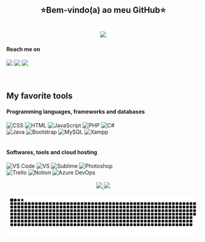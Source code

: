 <h2 align="center">⭐Bem-vindo(a) ao meu GitHub⭐</h2>

<br>

<div align="center">
  <img width="800px" src="https://github.com/natali-schers/natali-schers.github.io/blob/main/img/natali-schers.gif">
</div>

#### Reach me on
<div> 
  <a href = "mailto:laura.andrade.castilho@gmail.com"><img src="https://img.shields.io/badge/Gmail-D14836?style=for-the-badge&logo=gmail&logoColor=white" target="_blank"></a>
  <a href="https://www.linkedin.com/in/laura-castilho-a7a0b21b9/" target="_blank"><img src="https://img.shields.io/badge/-LinkedIn-%230077B5?style=for-the-badge&logo=linkedin&logoColor=white" target="_blank"></a> 
   <a href="https://wa.me/5511996290434" target="_blank"><img src="https://img.shields.io/badge/WhatsApp-25D366?style=for-the-badge&logo=whatsapp&logoColor=white" target="_blank"></a> 
</div>
  
 <br>
 <br>
  

## My favorite tools  
   
#### Programming languages, frameworks and databases
<img alt="CSS" src="https://img.shields.io/badge/CSS3-1572B6?style=for-the-badge&logo=css3&logoColor=white">
<img alt="HTML" src="https://img.shields.io/badge/HTML5-E34F26?style=for-the-badge&logo=html5&logoColor=white">
<img alt="JavaScript" src="https://img.shields.io/badge/JavaScript-323330?style=for-the-badge&logo=javascript&logoColor=F7DF1E">
<img alt="PHP" src="https://img.shields.io/badge/PHP-777BB4?style=for-the-badge&logo=php&logoColor=white">
<img alt="C#" src="https://img.shields.io/badge/C%23-239120?style=for-the-badge&logo=c-sharp&logoColor=white">
  <br>
<img alt="Java" src="https://img.shields.io/badge/Java-ED8B00?style=for-the-badge&logo=java&logoColor=white">
<img alt="Bootstrap" src="https://img.shields.io/badge/Bootstrap-563D7C?style=for-the-badge&logo=bootstrap&logoColor=white">
<img alt="MySQL" src="https://img.shields.io/badge/MySQL-00000F?style=for-the-badge&logo=mysql&logoColor=white">  
<img alt="Xampp" src="https://img.shields.io/badge/Xampp-F37623?style=for-the-badge&logo=xampp&logoColor=white">   
  
 <br>
 <br>
  
#### Softwares, tools and cloud hosting
  
<img alt="VS Code" src="https://img.shields.io/badge/Visual_Studio_Code-0078D4?style=for-the-badge&logo=visual%20studio%20code&logoColor=white">  
<img alt="VS" src="https://img.shields.io/badge/Visual_Studio-5C2D91?style=for-the-badge&logo=visual%20studio&logoColor=white">   
<img alt="Sublime" src="https://img.shields.io/badge/sublime_text-%23575757.svg?&style=for-the-badge&logo=sublime-text&logoColor=important"> 
<img alt="Photoshop" src="https://img.shields.io/badge/Adobe-Photoshop-31A8FF?style=for-the-badge&logo=Adobe-Photoshop&labelColor=0a446b&logoWidth=15"> 
  <br>
<img alt="Trello" src="https://img.shields.io/badge/Trello-0052CC?style=for-the-badge&logo=trello&logoColor=white">  
<img alt="Notion" src="https://img.shields.io/badge/Notion-000000?style=for-the-badge&logo=notion&logoColor=white"> 
<img alt="Azure DevOps" src="https://img.shields.io/badge/Azure_DevOps-0078D7?style=for-the-badge&logo=azure-devops&logoColor=white">   
 
 <br>
 <br>

<div align="center">
  <a href="https://github.com/natali-schers">
  <img height="160em" src="https://github-readme-stats.vercel.app/api?username=natali-schers&show_icons=true&theme=dracula&include_all_commits=true&count_private=true"/>
  <img height="160em" src="https://github-readme-stats.vercel.app/api/top-langs/?username=natali-schers&layout=compact&langs_count=7&theme=dracula"/>
</div>
  
 ![Snake animation](https://github.com/natali-schers/natali-schers/blob/output/github-contribution-grid-snake.svg)
